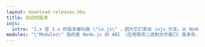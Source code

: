 ```yaml
---
layout: download-releases.hbs
title: 较旧的版本
iojs:
  intro: "1.x 至 3.x 的版本被叫做 \"io.js\" ，因为它们来自 iojs 分支。从 Node.js 4.0.0 开始，之前的 io.js 与 Node.js 0.12.x 合并成为统一的 Node.js 发行版。"
modules: "\"Modules\" 指的是 Node.js 的 ABI （应用程序二进制文件接口）版本号，用于决定哪些版本的 Node.js 预编译 C++ 二进制模块在不重新编译的情况下被加载。这个版本号也用于 <code>NODE_MODULE_VERSION</code> 。"
---
```

